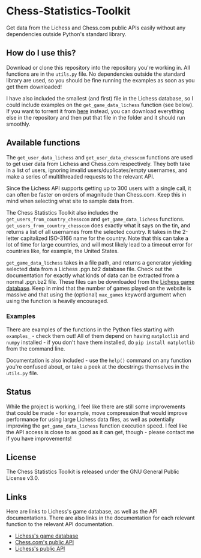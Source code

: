 # Chess-Statistics-Toolkit
Get data from the Lichess and Chess.com public APIs easily without any 
dependencies outside Python's standard library.

## How do I use this?

Download or clone this repository into the repository you're working in. All
functions are in the `utils.py` file. No dependencies outside the standard
library are used, so you should be fine running the examples as soon as you
get them downloaded!

I have also included the smallest (and first) file in the Lichess database, so
I could include examples on the `get_game_data_lichess` function (see below).
If you want to torrent it from [here](https://database.lichess.org/) instead,
you can download everything else in the repository and then put that file in the
folder and it should run smoothly.

## Available functions

The `get_user_data_lichess` and `get_user_data_chesscom` functions are used to
get user data from Lichess and Chess.com respectively. They both take in a list
of users, ignoring invalid users/duplicates/empty usernames, and make a series
of multithreaded requests to the relevant API.

Since the Lichess API supports getting up to 300 users with a single call, it
can often be faster on orders of magnitude than Chess.com. Keep this in mind
when selecting what site to sample data from.

The Chess Statistics Toolkit also includes the `get_users_from_country_chesscom`
and `get_game_data_lichess` functions. `get_users_from_country_chesscom` does
exactly what it says on the tin, and returns a list of all usernames from the
selected country. It takes in the 2-letter capitalized ISO-3166 name for the
country. Note that this can take a lot of time for large countries, and will
most likely lead to a timeout error for countries like, for example, the
United States.

`get_game_data_lichess` takes in a file path, and returns a generator yielding
selected data from a Lichess .pgn.bz2 database file. Check out the documentation
for exactly what kinds of data can be extracted from a normal .pgn.bz2 file.
These files can be downloaded from the
[Lichess game database](https://database.lichess.org/). Keep in mind that the
number of games played on the website is massive and that using the (optional)
`max_games` keyword argument when using the function is heavily encouraged.

### Examples

There are examples of the functions in the Python files starting with
`examples_` - check them out! All of them depend on having `matplotlib` and
`numpy` installed - if you don't have them installed, do
`pip install matplotlib` from the command line.

Documentation is also included - use the `help()` command on any function you're
confused about, or take a peek at the docstrings themselves in the `utils.py`
file.

## Status

While the project is working, I feel like there are still some improvements that
could be made - for example, move compression that would improve performance
for using large Lichess data files, as well as potentially improving the
`get_game_data_lichess` function execution speed. I feel like the API access is
close to as good as it can get, though - please contact me if you have
improvements!

## License

The Chess Statistics Toolkit is released under the GNU General Public License
v3.0.

## Links

Here are links to Lichess's game database, as well as the API documentations.
There are also links in the documentation for each relevant function to the
relevant API documentation.

* [Lichess's game database](https://database.lichess.org/)
* [Chess.com's public API](https://www.chess.com/news/view/published-data-api)
* [Lichess's public API](https://lichess.org/api)
